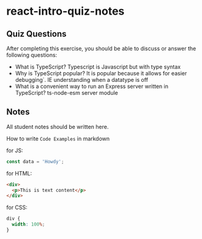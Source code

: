 # react-intro-quiz-notes

## Quiz Questions

After completing this exercise, you should be able to discuss or answer the following questions:

- What is TypeScript?
  Typescript is Javascript but with type syntax
- Why is TypeScript popular?
  It is popular because it allows for easier debugging`. IE understanding when a datatype is off
- What is a convenient way to run an Express server written in TypeScript?
  ts-node-esm server module

## Notes

All student notes should be written here.

How to write `Code Examples` in markdown

for JS:

```javascript
const data = 'Howdy';
```

for HTML:

```html
<div>
  <p>This is text content</p>
</div>
```

for CSS:

```css
div {
  width: 100%;
}
```
